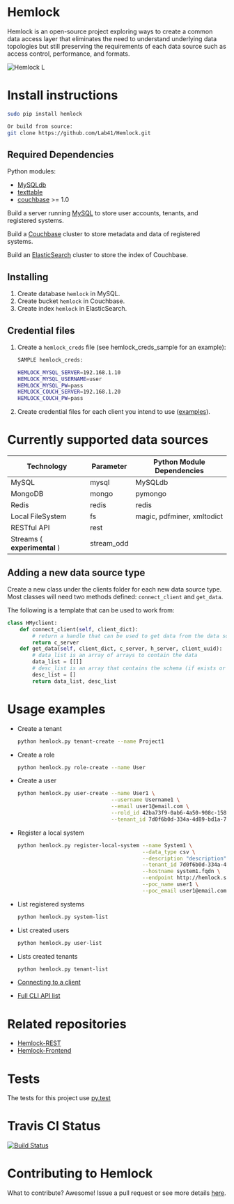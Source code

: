 Hemlock
=======

Hemlock is an open-source project exploring ways to create a common data access
layer that eliminates the need to understand underlying data topologies but
still preserving the requirements of each data source such as access control,
performance, and formats.

![Hemlock L](https://raw.github.com/Lab41/Hemlock/master/docs/images/overview_hemlock.png "Hemlock")

Install instructions
====================

```bash
sudo pip install hemlock

Or build from source:
git clone https://github.com/Lab41/Hemlock.git
```

Required Dependencies
---------------------

Python modules:
- [MySQLdb](http://mysql-python.sourceforge.net/MySQLdb.html)
- [texttable](https://pypi.python.org/pypi/texttable)
- [couchbase](http://www.couchbase.com/communities/python/getting-started) >= 1.0

Build a server running [MySQL](http://www.mysql.com/) to store user accounts, tenants, and registered 
systems.


Build a [Couchbase](http://www.couchbase.com/) cluster to store metadata and data of registered systems.

Build an [ElasticSearch](http://www.elasticsearch.org/) cluster to store the index of Couchbase.


Installing
----------

1. Create database ``hemlock`` in MySQL.
2. Create bucket ``hemlock`` in Couchbase.
3. Create index ``hemlock`` in ElasticSearch.


Credential files
----------------

1. Create a ``hemlock_creds`` file (see hemlock_creds_sample for an example): 
    ```bash
    SAMPLE hemlock_creds:
    
    HEMLOCK_MYSQL_SERVER=192.168.1.10
    HEMLOCK_MYSQL_USERNAME=user
    HEMLOCK_MYSQL_PW=pass
    HEMLOCK_COUCH_SERVER=192.168.1.20
    HEMLOCK_COUCH_PW=pass
    ```
2. Create credential files for each client you intend to use ([examples](https://github.com/Lab41/Hemlock/tree/master/clients/)).


Currently supported data sources
================================

Technology | Parameter | Python Module Dependencies
---------- | --------- | ------------
MySQL      | mysql     | MySQLdb
MongoDB    | mongo     | pymongo
Redis      | redis     | redis
Local FileSystem | fs  | magic, pdfminer, xmltodict
RESTful API | rest     | 
Streams ( **experimental** )   | stream_odd |


Adding a new data source type
-----------------------------

Create a new class under the clients folder for each new data source type.  Most
classes will need two methods defined: ``connect_client`` and ``get_data``.

The following is a template that can be used to work from:

```python
class HMyclient:
    def connect_client(self, client_dict):
        # return a handle that can be used to get data from the data source
        return c_server
    def get_data(self, client_dict, c_server, h_server, client_uuid):
        # data_list is an array of arrays to contain the data
        data_list = [[]]
        # desc_list is an array that contains the schema (if exists or known)
        desc_list = []
        return data_list, desc_list
```

Usage examples
==============

- Create a tenant

    ```bash
    python hemlock.py tenant-create --name Project1
    ```
- Create a role

    ```bash
    python hemlock.py role-create --name User
    ```
- Create a user

    ```bash
    python hemlock.py user-create --name User1 \
                                  --username Username1 \
                                  --email user1@email.com \
                                  --rold_id 42ba73f9-0ab6-4a50-908c-1585955754f4 \
                                  --tenant_id 7d0f6b0d-334a-4d89-bd1a-70e8e1c04aa6
    ```
- Register a local system

    ```bash
    python hemlock.py register-local-system --name System1 \
                                            --data_type csv \
                                            --description "description" \
                                            --tenant_id 7d0f6b0d-334a-4d89-bd1a-70e8e1c04aa6 \
                                            --hostname system1.fqdn \
                                            --endpoint http://hemlock.server/ \
                                            --poc_name user1 \
                                            --poc_email user1@email.com
    ```
- List registered systems

    ```bash
    python hemlock.py system-list
    ```
- List created users

    ```bash
    python hemlock.py user-list
    ```
- Lists created tenants

    ```bash
    python hemlock.py tenant-list
    ```
- [Connecting to a client](https://github.com/Lab41/Hemlock/tree/master/clients/)
- [Full CLI API list](https://github.com/Lab41/Hemlock/blob/master/docs/CLI.md)


Related repositories
====================

 - [Hemlock-REST](http://lab41.github.io/Hemlock-REST/)
 - [Hemlock-Frontend](http://lab41.github.io/Hemlock-Frontend/)

Tests
=====

The tests for this project use [py.test](http://pytest.org/latest/)

Travis CI Status
================

[![Build Status](https://travis-ci.org/Lab41/Hemlock.png?branch=master)](https://travis-ci.org/Lab41/Hemlock)


Contributing to Hemlock
=======================

What to contribute?  Awesome!  Issue a pull request or see more details [here](https://github.com/Lab41/Hemlock/blob/master/CONTRIBUTING.md).

